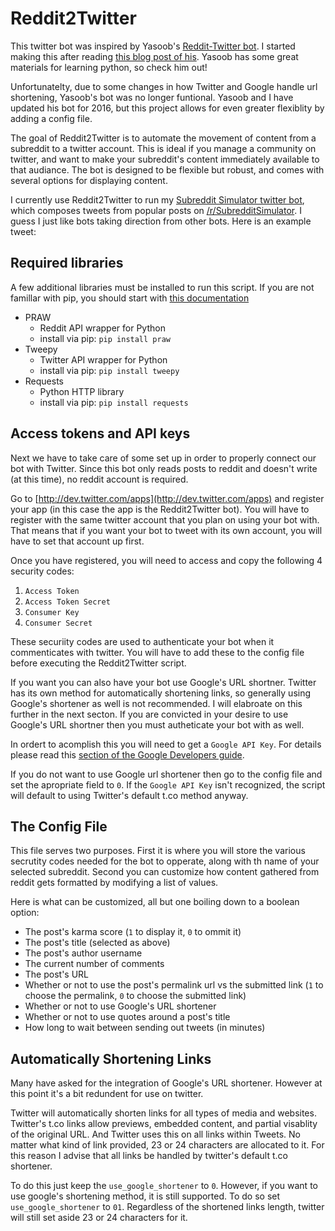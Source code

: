 Reddit2Twitter
=======

This twitter bot was inspired by Yasoob's [Reddit-Twitter bot](https://github.com/yasoob/Reddit-Twitter-bot). I started making this after reading [this blog post of his](http://pythontips.com/2013/09/14/making-a-reddit-twitter-bot/). Yasoob has some great materials for learning python, so check him out!

Unfortunatelty, due to some changes in how Twitter and Google handle url shortening, Yasoob's bot was no longer funtional. Yasoob and I have updated his bot for 2016, but this project allows for even greater flexiblity by adding a config file.

The goal of Reddit2Twitter is to automate the movement of content from a subreddit to a twitter account. This is ideal if you manage a community on twitter, and want to make your subreddit's content immediately available to that audiance. The bot is designed to be flexible but robust, and comes with several options for displaying content.

I currently use Reddit2Twitter to run my [Subreddit Simulator twitter bot](https://twitter.com/subreddit_sim), which composes tweets from popular posts on [/r/SubredditSimulator](https://www.reddit.com/r/SubredditSimulator/). I guess I just like bots taking direction from other bots. Here is an example tweet:



Required libraries
-----------
A few additional libraries must be installed to run this script. If you are not famillar with pip, you should start with [this documentation](https://pypi.python.org/pypi/pip)

- PRAW
  * Reddit API wrapper for Python
  * install via pip:  ```pip install praw```
- Tweepy
  * Twitter API wrapper for Python
  * install via pip: ```pip install tweepy```
- Requests
  * Python HTTP library
  * install via pip: ```pip install requests```

Access tokens and API keys
-----------
Next we have to take care of some set up in order to properly connect our bot with Twitter. Since this bot only reads posts to reddit and doesn't write (at this time), no reddit account is required.

Go to [http://dev.twitter.com/apps](http://dev.twitter.com/apps) and register your app (in this case the app is the Reddit2Twitter bot). You will have to register with the same twitter account that you plan on using your bot with. That means that if you want your bot to tweet with its own account, you will have to set that account up first.

Once you have registered, you will need to access and copy the following 4 security codes:

1. ```Access Token```
2. ```Access Token Secret```
3. ```Consumer Key```
4. ```Consumer Secret```

These securiity codes are used to authenticate your bot when it commenticates with twitter. You will have to add these to the config file before executing the Reddit2Twitter script.

If you want you can also have your bot use Google's URL shortner. Twitter has its own method for automatically shortening links, so generally using Google's shortener as well is not recommended. I will elabroate on this further in the next secton. If you are convicted in your desire to use Google's URL shortner then you must autheticate your bot with as well.

In ordert to acomplish this you will need to get a ```Google API Key```. For details please read this [section of the Google Developers guide](https://developers.google.com/url-shortener/v1/getting_started#OAuth2Authorizing).

If you do not want to use Google url shortener then go to the config file and set the apropriate field to ```0```. If the ```Google API Key``` isn't recognized, the script will default to using Twitter's default t.co method anyway.

The Config File
-----------
This file serves two purposes. First it is where you will store the various secrutity codes needed for the bot to opperate, along with th name of your selected subreddit. Second you can customize how content gathered from reddit gets formatted by modifying a list of values. 

Here is what can be customized, all but one boiling down to a boolean option:

* The post's karma score (```1``` to display it, ```0``` to ommit it)
* The post's title (selected as above)
* The post's author username 
* The current number of comments 
* The post's URL 
* Whether or not to use the post's permalink url vs the submitted link (```1``` to choose the permalink, ```0``` to choose the submitted link)
* Whether or not to use Google's URL shortener
* Whether or not to use quotes around a post's title
* How long to wait between sending out tweets (in minutes)

Automatically Shortening Links
-----------

Many have asked for the integration of Google's URL shortener. However at this point it's a bit redundent for use on twitter.

Twitter will automatically shorten links for all types of media and websites. Twitter's t.co links allow  previews, embedded content, and partial visablity of the original URL. And Twitter uses this on all links within Tweets. No matter what kind of link provided, 23 or 24 characters are allocated to it. For this reason I advise that all links be handled by twitter's default t.co shortener.

To do this just keep the ```use_google_shortener``` to ```0```. However, if you want to use google's shortening method, it is still supported. To do so set ```use_google_shortener``` to ```01```. Regardless of the shortened links length, twitter will still set aside 23 or 24 characters for it. 


